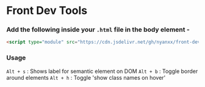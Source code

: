 # Front Dev Tools

### Add the following inside your `.html` file in the body element -

```html
<script type="module" src="https://cdn.jsdelivr.net/gh/nyanxx/front-dev-tools/loader.js"></script>
```

### Usage

`Alt + s` : Shows label for semantic element on DOM
`Alt + b` : Toggle border around elements
`Alt + h` : Toggle 'show class names on hover'
